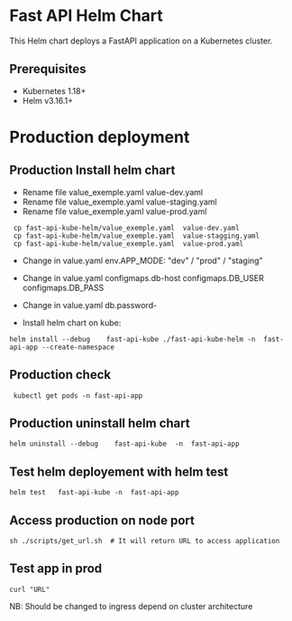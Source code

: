 # Fast API Helm Chart

This Helm chart deploys a FastAPI application on a Kubernetes cluster.

## Prerequisites

- Kubernetes 1.18+
- Helm v3.16.1+


# Production deployment
## Production Install helm chart
- Rename file  value_exemple.yaml value-dev.yaml
- Rename file  value_exemple.yaml value-staging.yaml
- Rename file  value_exemple.yaml value-prod.yaml
```
 cp fast-api-kube-helm/value_exemple.yaml  value-dev.yaml
 cp fast-api-kube-helm/value_exemple.yaml  value-stagging.yaml
 cp fast-api-kube-helm/value_exemple.yaml  value-prod.yaml
```

- Change in value.yaml  env.APP_MODE: "dev" / "prod" / "staging"
- Change in value.yaml  configmaps.db-host configmaps.DB_USER configmaps.DB_PASS 
- Change in value.yaml  db.password-

- Install helm chart on kube:
```
helm install --debug    fast-api-kube ./fast-api-kube-helm -n  fast-api-app --create-namespace
```
## Production check
```
 kubectl get pods -n fast-api-app
 ```

## Production uninstall helm chart
```
helm uninstall --debug    fast-api-kube  -n  fast-api-app

```
## Test helm deployement with helm test
```
helm test   fast-api-kube -n  fast-api-app 
```

## Access production on node port 
```
sh ./scripts/get_url.sh  # It will return URL to access application

```
## Test app in prod
```
curl "URL"
```
NB: Should be changed to ingress depend on cluster architecture


